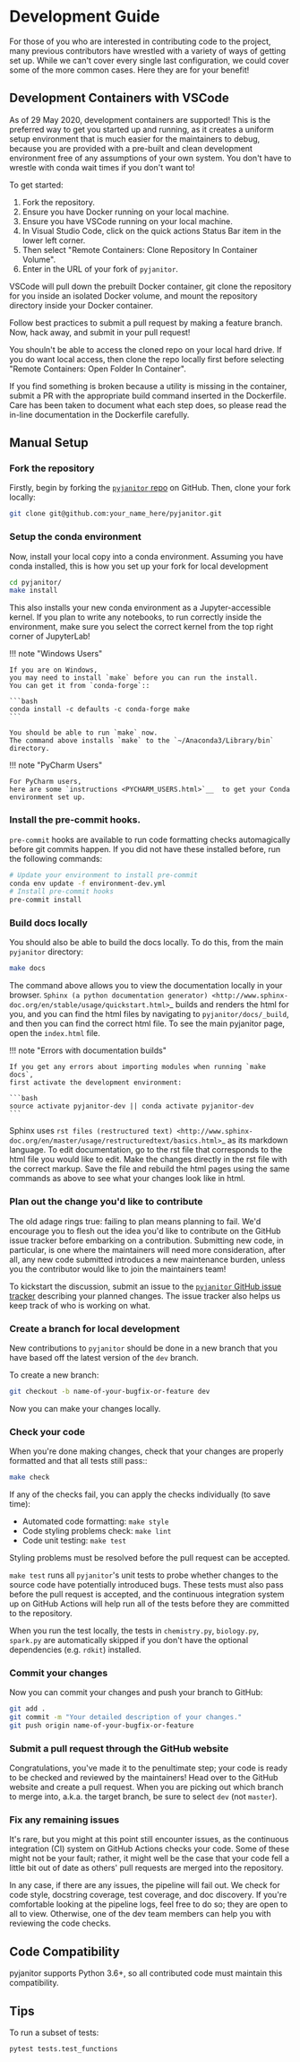 # Development Guide

For those of you who are interested in contributing code to the project,
many previous contributors have wrestled with
a variety of ways of getting set up.
While we can't cover every single last configuration,
we could cover some of the more common cases.
Here they are for your benefit!

## Development Containers with VSCode

As of 29 May 2020, development containers are supported!
This is the preferred way to get you started up and running,
as it creates a uniform setup environment
that is much easier for the maintainers to debug,
because you are provided with a pre-built and clean development environment
free of any assumptions of your own system.
You don't have to wrestle with conda wait times if you don't want to!

To get started:

1. Fork the repository.
2. Ensure you have Docker running on your local machine.
3. Ensure you have VSCode running on your local machine.
4. In Visual Studio Code,
    click on the quick actions Status Bar item in the lower left corner.
5. Then select "Remote Containers: Clone Repository In Container Volume".
6. Enter in the URL of your fork of `pyjanitor`.

VSCode will pull down the prebuilt Docker container,
git clone the repository for you inside an isolated Docker volume,
and mount the repository directory inside your Docker container.

Follow best practices to submit a pull request by making a feature branch.
Now, hack away, and submit in your pull request!

You shouln't be able to access the cloned repo
on your local hard drive.
If you do want local access, then clone the repo locally first
before selecting "Remote Containers: Open Folder In Container".

If you find something is broken because a utility is missing in the container,
submit a PR with the appropriate build command inserted in the Dockerfile.
Care has been taken to document what each step does,
so please read the in-line documentation in the Dockerfile carefully.

## Manual Setup

### Fork the repository

Firstly, begin by forking the [`pyjanitor` repo][repo] on GitHub.
Then, clone your fork locally:

[repo]: https://github.com/ericmjl/pyjanitor

```bash
git clone git@github.com:your_name_here/pyjanitor.git
```

### Setup the conda environment

Now, install your local copy into a conda environment.
Assuming you have conda installed,
this is how you set up your fork for local development

```bash
cd pyjanitor/
make install
```

This also installs your new conda environment as a Jupyter-accessible kernel.
If you plan to write any notebooks,
to run correctly inside the environment,
make sure you select the correct kernel from the top right corner of JupyterLab!

!!! note "Windows Users"

    If you are on Windows,
    you may need to install `make` before you can run the install.
    You can get it from `conda-forge`::

    ```bash
    conda install -c defaults -c conda-forge make
    ```

    You should be able to run `make` now.
    The command above installs `make` to the `~/Anaconda3/Library/bin` directory.

!!! note "PyCharm Users"

    For PyCharm users,
    here are some `instructions <PYCHARM_USERS.html>`__  to get your Conda environment set up.

### Install the pre-commit hooks.

`pre-commit` hooks are available
to run code formatting checks automagically before git commits happen.
If you did not have these installed before,
run the following commands:

```bash
# Update your environment to install pre-commit
conda env update -f environment-dev.yml
# Install pre-commit hooks
pre-commit install
```

### Build docs locally

You should also be able to build the docs locally.
To do this, from the main `pyjanitor` directory:

```bash
make docs
```

The command above allows you to view the documentation locally in your browser.
`Sphinx (a python documentation generator) <http://www.sphinx-doc.org/en/stable/usage/quickstart.html>`_ builds and renders the html for you,
and you can find the html files by navigating to `pyjanitor/docs/_build`,
and then you can find the correct html file.
To see the main pyjanitor page,
open the `index.html` file.

!!! note "Errors with documentation builds"

    If you get any errors about importing modules when running `make docs`,
    first activate the development environment:

    ```bash
    source activate pyjanitor-dev || conda activate pyjanitor-dev
    ```

Sphinx uses `rst files (restructured text) <http://www.sphinx-doc.org/en/master/usage/restructuredtext/basics.html>`_ as its markdown language.
To edit documentation,
go to the rst file that corresponds to the html file you would like to edit.
Make the changes directly in the rst file with the correct markup.
Save the file and rebuild the html pages using the same commands as above to see what your changes look like in html.

### Plan out the change you'd like to contribute

The old adage rings true: failing to plan means planning to fail.
We'd encourage you to flesh out the idea you'd like to contribute
on the GitHub issue tracker before embarking on a contribution.
Submitting new code, in particular,
is one where the maintainers will need more consideration,
after all, any new code submitted introduces a new maintenance burden,
unless you the contributor would like to join the maintainers team!

To kickstart the discussion,
submit an issue to the [`pyjanitor` GitHub issue tracker][issuetracker]
describing your planned changes.
The issue tracker also helps us keep track of who is working on what.

[issuetracker]: https://github.com/ericmjl/pyjanitor/issues

### Create a branch for local development

New contributions to `pyjanitor`
should be done in a new branch that you have
based off the latest version of the `dev` branch.

To create a new branch:

```bash
git checkout -b name-of-your-bugfix-or-feature dev
```

Now you can make your changes locally.

### Check your code

When you're done making changes,
check that your changes are properly formatted and that all tests still pass::

```bash
make check
```

If any of the checks fail, you can apply the checks individually (to save time):

* Automated code formatting: `make style`
* Code styling problems check: `make lint`
* Code unit testing: `make test`

Styling problems must be resolved before the pull request can be accepted.

`make test` runs all `pyjanitor`'s unit tests
to probe whether changes to the source code have potentially introduced bugs.
These tests must also pass before the pull request is accepted,
and the continuous integration system up on GitHub Actions
will help run all of the tests before they are committed to the repository.

When you run the test locally,
the tests in `chemistry.py`, `biology.py`, `spark.py`
are automatically skipped if you don't have
the optional dependencies (e.g. `rdkit`) installed.

### Commit your changes

Now you can commit your changes and push your branch to GitHub:

```bash
git add .
git commit -m "Your detailed description of your changes."
git push origin name-of-your-bugfix-or-feature
```

### Submit a pull request through the GitHub website

Congratulations, you've made it to the penultimate step;
your code is ready to be checked and reviewed by the maintainers!
Head over to the GitHub website and create a pull request.
When you are picking out which branch to merge into,
a.k.a. the target branch, be sure to select `dev` (not `master`).

### Fix any remaining issues

It's rare, but you might at this point still encounter issues,
as the continuous integration (CI) system on GitHub Actions checks your code.
Some of these might not be your fault;
rather, it might well be the case that your code fell a little bit out of date
as others' pull requests are merged into the repository.

In any case, if there are any issues, the pipeline will fail out.
We check for code style, docstring coverage, test coverage, and doc discovery.
If you're comfortable looking at the pipeline logs, feel free to do so;
they are open to all to view.
Otherwise, one of the dev team members
can help you with reviewing the code checks.

## Code Compatibility

pyjanitor supports Python 3.6+,
so all contributed code must maintain this compatibility.

## Tips

To run a subset of tests:

```bash
pytest tests.test_functions
```
